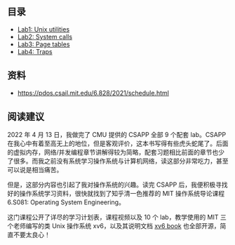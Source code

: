 

## 目录

* [Lab1: Unix utilities](/Operating-System/MIT-6.S081/Lab1-Unix_utilities)
* [Lab2: System calls](/Operating-System/MIT-6.S081/Lab2-System_calls)
* [Lab3: Page tables](/Operating-System/MIT-6.S081/Lab3-Page_tables)
* [Lab4: Traps](/Operating-System/MIT-6.S081/Lab4-Traps)

## 资料

- https://pdos.csail.mit.edu/6.828/2021/schedule.html

## 阅读建议

2022 年 4 月 13 日，我做完了 CMU 提供的 CSAPP 全部 9 个配套 lab。CSAPP 在我心中有着至高无上的地位，但是客观评价，这本书写得有些虎头蛇尾了。后面的虚拟内存，网络/并发编程章节讲解得较为简略，配套习题相比前面的章节也少了很多。而我之前没有系统学习操作系统与计算机网络，读这部分非常吃力，甚至可以说是相当痛苦。

但是，这部分内容也引起了我对操作系统的兴趣。读完 CSAPP 后，我便积极寻找好的操作系统学习资料，很快就找到了知乎清一色推荐的 MIT 操作系统导论课程 6.S081: Operating System Engineering。

这门课程公开了详尽的学习计划表，课程视频以及 10 个 lab，教学使用的 MIT 三个老师编写的类 Unix 操作系统 xv6，以及其说明文档 [xv6 book](https://pdos.csail.mit.edu/6.828/2021/xv6/book-riscv-rev2.pdf) 也全部开源，简直不要太良心！
